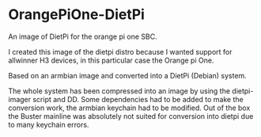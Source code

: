 # OrangePiOne-DietPi
An image of DietPi for the orange pi one SBC.



I created this image of the dietpi distro because I wanted support for allwinner H3 devices, in this particular case the Orange pi One.


Based on an armbian image and converted into a DietPi (Debian) system.

The whole system has been compressed into an image by using the dietpi-imager script and DD.
Some dependencies had to be added to make the conversion work, the armbian keychain had to be modified. Out of the box the Buster mainline was absolutely not suited for conversion into dietpi due to many keychain errors.
